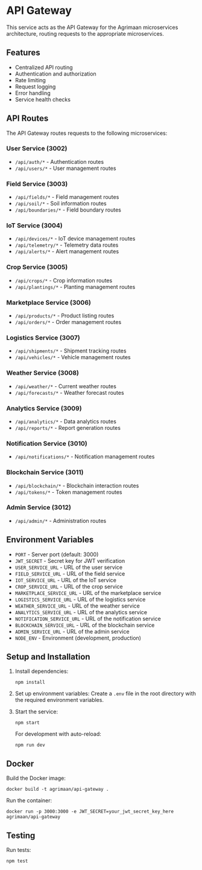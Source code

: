 # API Gateway

This service acts as the API Gateway for the Agrimaan microservices architecture, routing requests to the appropriate microservices.

## Features

- Centralized API routing
- Authentication and authorization
- Rate limiting
- Request logging
- Error handling
- Service health checks

## API Routes

The API Gateway routes requests to the following microservices:

### User Service (3002)
- `/api/auth/*` - Authentication routes
- `/api/users/*` - User management routes

### Field Service (3003)
- `/api/fields/*` - Field management routes
- `/api/soil/*` - Soil information routes
- `/api/boundaries/*` - Field boundary routes

### IoT Service (3004)
- `/api/devices/*` - IoT device management routes
- `/api/telemetry/*` - Telemetry data routes
- `/api/alerts/*` - Alert management routes

### Crop Service (3005)
- `/api/crops/*` - Crop information routes
- `/api/plantings/*` - Planting management routes

### Marketplace Service (3006)
- `/api/products/*` - Product listing routes
- `/api/orders/*` - Order management routes

### Logistics Service (3007)
- `/api/shipments/*` - Shipment tracking routes
- `/api/vehicles/*` - Vehicle management routes

### Weather Service (3008)
- `/api/weather/*` - Current weather routes
- `/api/forecasts/*` - Weather forecast routes

### Analytics Service (3009)
- `/api/analytics/*` - Data analytics routes
- `/api/reports/*` - Report generation routes

### Notification Service (3010)
- `/api/notifications/*` - Notification management routes

### Blockchain Service (3011)
- `/api/blockchain/*` - Blockchain interaction routes
- `/api/tokens/*` - Token management routes

### Admin Service (3012)
- `/api/admin/*` - Administration routes

## Environment Variables

- `PORT` - Server port (default: 3000)
- `JWT_SECRET` - Secret key for JWT verification
- `USER_SERVICE_URL` - URL of the user service
- `FIELD_SERVICE_URL` - URL of the field service
- `IOT_SERVICE_URL` - URL of the IoT service
- `CROP_SERVICE_URL` - URL of the crop service
- `MARKETPLACE_SERVICE_URL` - URL of the marketplace service
- `LOGISTICS_SERVICE_URL` - URL of the logistics service
- `WEATHER_SERVICE_URL` - URL of the weather service
- `ANALYTICS_SERVICE_URL` - URL of the analytics service
- `NOTIFICATION_SERVICE_URL` - URL of the notification service
- `BLOCKCHAIN_SERVICE_URL` - URL of the blockchain service
- `ADMIN_SERVICE_URL` - URL of the admin service
- `NODE_ENV` - Environment (development, production)

## Setup and Installation

1. Install dependencies:
   ```
   npm install
   ```

2. Set up environment variables:
   Create a `.env` file in the root directory with the required environment variables.

3. Start the service:
   ```
   npm start
   ```

   For development with auto-reload:
   ```
   npm run dev
   ```

## Docker

Build the Docker image:
```
docker build -t agrimaan/api-gateway .
```

Run the container:
```
docker run -p 3000:3000 -e JWT_SECRET=your_jwt_secret_key_here agrimaan/api-gateway
```

## Testing

Run tests:
```
npm test
```